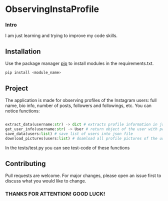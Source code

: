  # ObservingInstaProfile

 ### Intro
I am just learning and trying to improve my code skills.

## Installation
Use the package manager [pip](https://pip.pypa.io/en/stable/) to install modules in the requirements.txt.

```bash
pip install <module_name>
```

## Project
The application is made for observing profiles of the Instagram users: full name, bio info, number of posts, followers and followings, etc.
You can notice functions:

```python

extract_data(username:str) -> dict # extracts profile information in json format via username
get_user_info(username:str) -> User # return object of the user with profile information
save_data(users:list) # save list of users into json file
download_pictures(users:list) # doamload all profile pictures of the users from the provided list
```

In the tests/test.py you can see test-code of these functions

## Contributing
Pull requests are welcome. For major changes, please open an issue first to discuss what you would like to change.

### THANKS FOR ATTENTION! GOOD LUCK!
